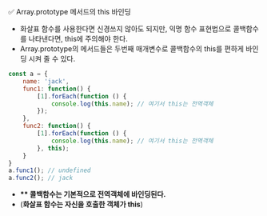 ✅ Array.prototype 메서드의 this 바인딩
* 화살표 함수를 사용한다면 신경쓰지 않아도 되지만, 익명 함수 표현법으로 콜백함수를 나타낸다면, this에 주의해야 한다.
* Array.prototype의 메서드들은 두번째 매개변수로 콜백함수의 this를 편하게 바인딩 시켜 줄 수 있다.
```javascript
const a = {
    name: 'jack',
    func1: function() {
        [1].forEach(function () {
            console.log(this.name); // 여기서 this는 전역객체
        });
    },
    func2: function() {
        [1].forEach(function () {
            console.log(this.name); // 여기서 this는 전역객체
        }, this);
    }
}
a.func1(); // undefined
a.func2(); // jack
```
* <b>** 콜백함수는 기본적으로 전역객체에 바인딩된다.</b> 
* (<b>화살표 함수는 자신을 호출한 객체가 this</b>)